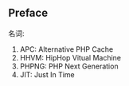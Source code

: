 ## Preface

名词:  

1. APC: Alternative PHP Cache
2. HHVM: HipHop Vitual Machine
3. PHPNG: PHP Next Generation
4. JIT: Just In Time

